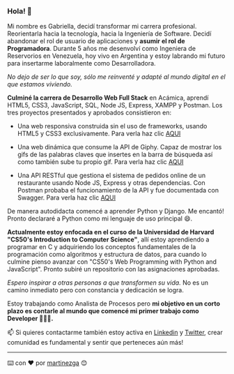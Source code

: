 ### Hola! 👋

Mi nombre es Gabriella, decidí transformar mi carrera profesional. Reorientarla hacia la tecnología, hacia la Ingeniería de Software. Decidí abandonar el rol de usuario de aplicaciones y **asumir el rol de Programadora**. Durante 5 años me desenvolví como Ingeniera de Reservorios en Venezuela, hoy vivo en Argentina y estoy labrando mi futuro para insertarme laboralmente como Desarrolladora. 

_No dejo de ser lo que soy, sólo me reinventé y adapté al mundo digital en el que estamos viviendo._ 

**Culminé la carrera de Desarrollo Web Full Stack** en Acámica, aprendí HTML5, CSS3, JavaScript, SQL, Node JS, Express, XAMPP y Postman. Los tres proyectos presentados y aprobados consistieron en:
- Una web responsiva construida sin el uso de frameworks, usando HTML5 y CSS3 exclusivamente. Para verla haz clic [AQUI](https://martinezga.github.io/podcast/)

- Una web dinámica que consume la API de Giphy. Capaz de mostrar los gifs de las palabras claves que insertes en la barra de búsqueda así como también sube tu propio gif. Para verla haz clic [AQUI](martinezga.github.io/gifos-web/)

- Una API RESTful que gestiona el sistema de pedidos online de un restaurante usando Node JS, Express y otras dependencias. Con Postman probaba el funcionamiento de la API y fue documentada con Swagger. Para verla haz clic [AQUI](https://github.com/martinezga/my-First-API)

De manera autodidacta comencé a aprender Python y Django. Me encantó! Pronto declararé a Python como mi lenguaje de uso principal 😄.

**Actualmente estoy enfocada en el curso de la Universidad de Harvard "CS50's Introduction to Computer Science"**, allí estoy aprendiendo a programar en C y adquiriendo los conceptos fundamentales de la programación como algoritmos y estructura de datos, para cuando lo culmine pienso avanzar con "CS50's Web Programming with Python and JavaScript". Pronto subiré un repositorio con las asignaciones aprobadas.

_Espero inspirar a otras personas a que transformen su vida._ No es un camino inmediato pero con constancia y dedicación se logra. 

Estoy trabajando como Analista de Procesos pero **mi objetivo en un corto plazo es contarle al mundo que comencé mi primer trabajo como Developer 🥰🥰🥰.**

📫 Si quieres contactarme también estoy activa en [Linkedin](https://www.linkedin.com/in/gabriella-martinez-viloria) y [Twitter](https://twitter.com/GAMaVi), crear comunidad es fundamental y sentir que perteneces aún más!

---
⌨️ con ❤️ por [martinezga](https://github.com/martinezga) 😊

<!--
**martinezga/martinezga** is a ✨ _special_ ✨ repository because its `README.md` (this file) appears on your GitHub profile.

Here are some ideas to get you started:

- 🔭 I’m currently working on ...
- 🌱 I’m currently learning ...
- 👯 I’m looking to collaborate on ...
- 🤔 I’m looking for help with ...
- 💬 Ask me about ...
- 📫 How to reach me: ...
- 😄 Pronouns: ...
- ⚡ Fun fact: ...
-->
